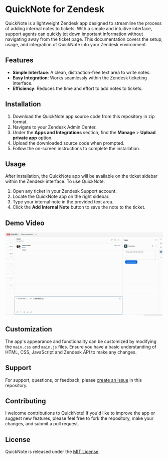 # QuickNote for Zendesk

QuickNote is a lightweight Zendesk app designed to streamline the process of adding internal notes to tickets. With a simple and intuitive interface, support agents can quickly jot down important information without navigating away from the ticket page. This documentation covers the setup, usage, and integration of QuickNote into your Zendesk environment.

## Features

- **Simple Interface**: A clean, distraction-free text area to write notes.
- **Easy Integration**: Works seamlessly within the Zendesk ticketing interface.
- **Efficiency**: Reduces the time and effort to add notes to tickets.

## Installation

1. Download the QuickNote app source code from this repository in zip format.
2. Navigate to your Zendesk Admin Center.
3. Under the **Apps and Integrations** section, find the **Manage** > **Upload private app** option.
4. Upload the downloaded source code when prompted.
5. Follow the on-screen instructions to complete the installation.

## Usage

After installation, the QuickNote app will be available on the ticket sidebar within the Zendesk interface. To use QuickNote:

1. Open any ticket in your Zendesk Support account.
2. Locate the QuickNote app on the right sidebar.
3. Type your internal note in the provided text area.
4. Click the **Add Internal Note** button to save the note to the ticket.

## Demo Video

![Demo GIF](assets/gif_demo.gif)

## Customization

The app's appearance and functionality can be customized by modifying the `main.css` and `main.js` files. Ensure you have a basic understanding of HTML, CSS, JavaScript and Zendesk API to make any changes.

## Support

For support, questions, or feedback, please [create an issue](https://github.com/tbs89/zendesk_quicknote/issues/new/choose) in this repository.

## Contributing

I welcome contributions to QuickNote! If you'd like to improve the app or suggest new features, please feel free to fork the repository, make your changes, and submit a pull request.

## License

QuickNote is released under the [MIT License](LICENSE).

